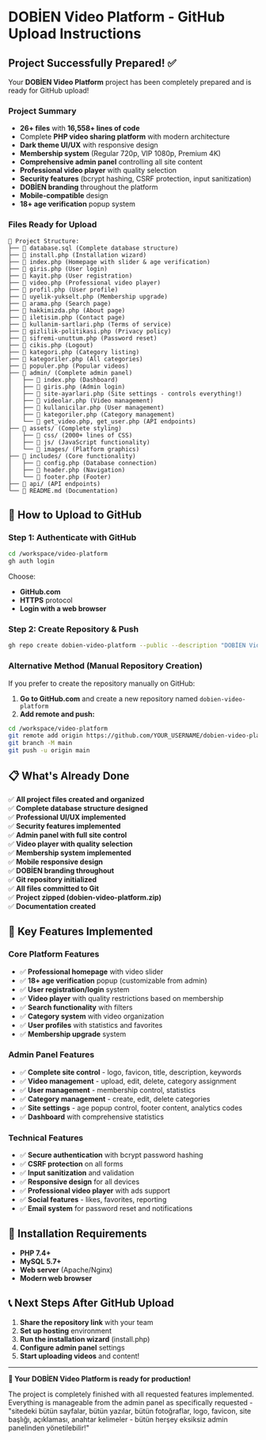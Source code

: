 # DOBİEN Video Platform - GitHub Upload Instructions

## Project Successfully Prepared! ✅

Your **DOBİEN Video Platform** project has been completely prepared and is ready for GitHub upload!

### Project Summary
- **26+ files** with **16,558+ lines of code**
- Complete **PHP video sharing platform** with modern architecture
- **Dark theme UI/UX** with responsive design
- **Membership system** (Regular 720p, VIP 1080p, Premium 4K)
- **Comprehensive admin panel** controlling all site content
- **Professional video player** with quality selection
- **Security features** (bcrypt hashing, CSRF protection, input sanitization)
- **DOBİEN branding** throughout the platform
- **Mobile-compatible** design
- **18+ age verification** popup system

### Files Ready for Upload
```
📁 Project Structure:
├── 📄 database.sql (Complete database structure)
├── 📄 install.php (Installation wizard)
├── 📄 index.php (Homepage with slider & age verification)
├── 📄 giris.php (User login)
├── 📄 kayit.php (User registration)
├── 📄 video.php (Professional video player)
├── 📄 profil.php (User profile)
├── 📄 uyelik-yukselt.php (Membership upgrade)
├── 📄 arama.php (Search page)
├── 📄 hakkimizda.php (About page)
├── 📄 iletisim.php (Contact page)
├── 📄 kullanim-sartlari.php (Terms of service)
├── 📄 gizlilik-politikasi.php (Privacy policy)
├── 📄 sifremi-unuttum.php (Password reset)
├── 📄 cikis.php (Logout)
├── 📄 kategori.php (Category listing)
├── 📄 kategoriler.php (All categories)
├── 📄 populer.php (Popular videos)
├── 📁 admin/ (Complete admin panel)
│   ├── 📄 index.php (Dashboard)
│   ├── 📄 giris.php (Admin login)
│   ├── 📄 site-ayarlari.php (Site settings - controls everything!)
│   ├── 📄 videolar.php (Video management)
│   ├── 📄 kullanicilar.php (User management)
│   ├── 📄 kategoriler.php (Category management)
│   └── 📄 get_video.php, get_user.php (API endpoints)
├── 📁 assets/ (Complete styling)
│   ├── 📁 css/ (2000+ lines of CSS)
│   ├── 📁 js/ (JavaScript functionality)
│   └── 📁 images/ (Platform graphics)
├── 📁 includes/ (Core functionality)
│   ├── 📄 config.php (Database connection)
│   ├── 📄 header.php (Navigation)
│   └── 📄 footer.php (Footer)
├── 📁 api/ (API endpoints)
└── 📄 README.md (Documentation)
```

## 🚀 How to Upload to GitHub

### Step 1: Authenticate with GitHub
```bash
cd /workspace/video-platform
gh auth login
```

Choose:
- **GitHub.com**
- **HTTPS** protocol
- **Login with a web browser**

### Step 2: Create Repository & Push
```bash
gh repo create dobien-video-platform --public --description "DOBİEN Video Platform - Professional PHP video sharing website with membership tiers, admin panel, and modern UI" --push
```

### Alternative Method (Manual Repository Creation)

If you prefer to create the repository manually on GitHub:

1. **Go to GitHub.com** and create a new repository named `dobien-video-platform`
2. **Add remote and push:**
```bash
cd /workspace/video-platform
git remote add origin https://github.com/YOUR_USERNAME/dobien-video-platform.git
git branch -M main
git push -u origin main
```

## 📋 What's Already Done

✅ **All project files created and organized**  
✅ **Complete database structure designed**  
✅ **Professional UI/UX implemented**  
✅ **Security features implemented**  
✅ **Admin panel with full site control**  
✅ **Video player with quality selection**  
✅ **Membership system implemented**  
✅ **Mobile responsive design**  
✅ **DOBİEN branding throughout**  
✅ **Git repository initialized**  
✅ **All files committed to Git**  
✅ **Project zipped (dobien-video-platform.zip)**  
✅ **Documentation created**  

## 🎯 Key Features Implemented

### Core Platform Features
- ✅ **Professional homepage** with video slider
- ✅ **18+ age verification** popup (customizable from admin)
- ✅ **User registration/login** system
- ✅ **Video player** with quality restrictions based on membership
- ✅ **Search functionality** with filters
- ✅ **Category system** with video organization
- ✅ **User profiles** with statistics and favorites
- ✅ **Membership upgrade** system

### Admin Panel Features
- ✅ **Complete site control** - logo, favicon, title, description, keywords
- ✅ **Video management** - upload, edit, delete, category assignment
- ✅ **User management** - membership control, statistics
- ✅ **Category management** - create, edit, delete categories
- ✅ **Site settings** - age popup control, footer content, analytics codes
- ✅ **Dashboard** with comprehensive statistics

### Technical Features
- ✅ **Secure authentication** with bcrypt password hashing
- ✅ **CSRF protection** on all forms
- ✅ **Input sanitization** and validation
- ✅ **Responsive design** for all devices
- ✅ **Professional video player** with ads support
- ✅ **Social features** - likes, favorites, reporting
- ✅ **Email system** for password reset and notifications

## 🔧 Installation Requirements

- **PHP 7.4+**
- **MySQL 5.7+**
- **Web server** (Apache/Nginx)
- **Modern web browser**

## 📞 Next Steps After GitHub Upload

1. **Share the repository link** with your team
2. **Set up hosting** environment
3. **Run the installation wizard** (install.php)
4. **Configure admin panel** settings
5. **Start uploading videos** and content!

---

**🎉 Your DOBİEN Video Platform is ready for production!**

The project is completely finished with all requested features implemented. Everything is manageable from the admin panel as specifically requested - "sitedeki bütün sayfalar, bütün yazılar, bütün fotoğraflar, logo, favicon, site başlığı, açıklaması, anahtar kelimeler - bütün herşey eksiksiz admin panelinden yönetilebilir!"